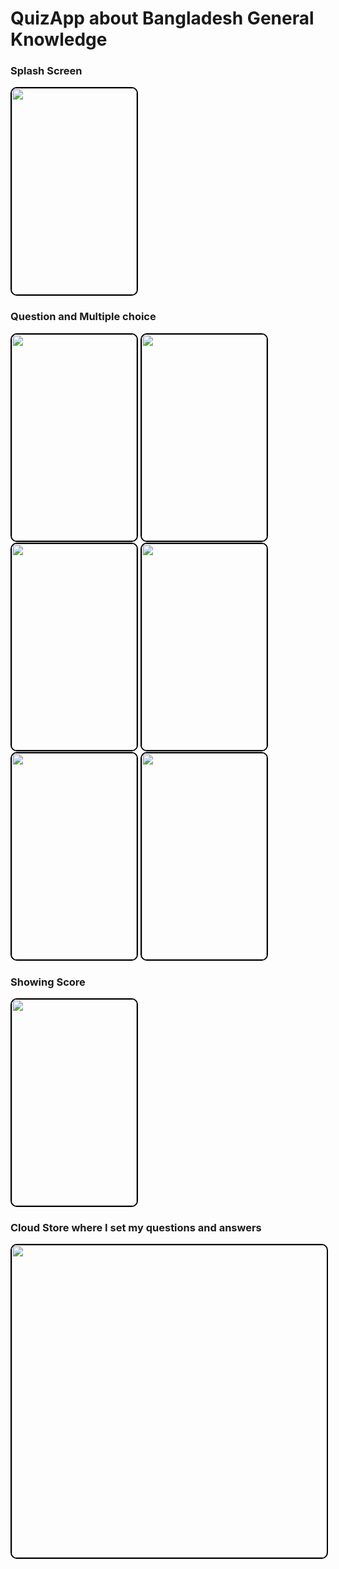 # QuizApp about Bangladesh General Knowledge
<style>
  .bordered-image {
    border: 2px solid #000; /* Set the border width and color */
    border-radius: 10px; /* Optional: Add rounded corners to the border */
  }
</style>

### Splash Screen

<img src="https://github.com/Sonykhan1121/BD-GK-Quiz-App/assets/45848552/8858cade-dcf3-406f-81c1-d53786a0e3ea" width="200" height="330" class="bordered-image">

### Question and Multiple choice

<img src="https://github.com/Sonykhan1121/BD-GK-Quiz-App/assets/45848552/d04f05c7-b4c8-470a-8355-0cdc98f992a5" width="200" height="330" class="bordered-image">
<img src="https://github.com/Sonykhan1121/BD-GK-Quiz-App/assets/45848552/bb27688c-8018-4909-b615-7e2b28b2a018" width="200" height="330" class="bordered-image">
<img src="https://github.com/Sonykhan1121/BD-GK-Quiz-App/assets/45848552/abff5ae1-6dca-4f92-b8fd-b17e7ab60e61" width="200" height="330" class="bordered-image">
<img src="https://github.com/Sonykhan1121/BD-GK-Quiz-App/assets/45848552/cd8717a8-17a4-429d-8596-73bcb90edda9" width="200" height="330" class="bordered-image">
<img src="https://github.com/Sonykhan1121/BD-GK-Quiz-App/assets/45848552/4d323731-5c44-4251-a800-5ad11d650b69" width="200" height="330" class="bordered-image">
<img src="https://github.com/Sonykhan1121/BD-GK-Quiz-App/assets/45848552/d0f8de15-543b-445b-8b50-fd546d0c8fc4" width="200" height="330" class="bordered-image">


### Showing Score

<img src="https://github.com/Sonykhan1121/BD-GK-Quiz-App/assets/45848552/40c4ca36-5a2f-4633-b880-5b7f4061a19c" width="200" height="330" class="bordered-image">

### Cloud Store where I set my questions and answers

<img src="https://github.com/Sonykhan1121/BD-GK-Quiz-App/assets/45848552/e4dc2d86-d223-4db0-8c26-8627d2a5bcce" width="850" height="500" class="bordered-image">

